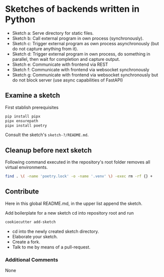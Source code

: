 # Sketches of backends written in Python

- Sketch a: Serve directory for static files.
- Sketch b: Call external program in own process (synchronously).
- Sketch c: Trigger external program as own process asynchronously (but do not capture anything from it).
- Sketch d: Trigger external program in own process, do something in parallel, then wait for completion and capture output.
- Sketch e: Communicate with frontend via REST
- Sketch f: Communicate with frontend via websocket synchronously
- Sketch g: Communicate with frontend via websocket synchronously but do not block server (use async capabilities of FastAPI)


## Examine a sketch

First stablish prerequisites

```bash
pip install pipx
pipx ensurepath
pipx install poetry
```

Consult the sketch's `sketch-?/README.md`.


## Cleanup before next sketch

Following command executed in the repository's root folder removes all virtual environments.

```bash
find . \( -name 'poetry.lock' -o -name '.venv' \) -exec rm -rf {} +
```


## Contribute

Here in this global README.md, in the upper list append the sketch.

Add boilerplate for a new sketch cd into repository root and run

```bash
cookiecutter add-sketch
```

- cd into the newly created sketch directory.
- Elaborate your sketch.
- Create a fork.
- Talk to me by means of a pull-request.


### Additional Comments

None

